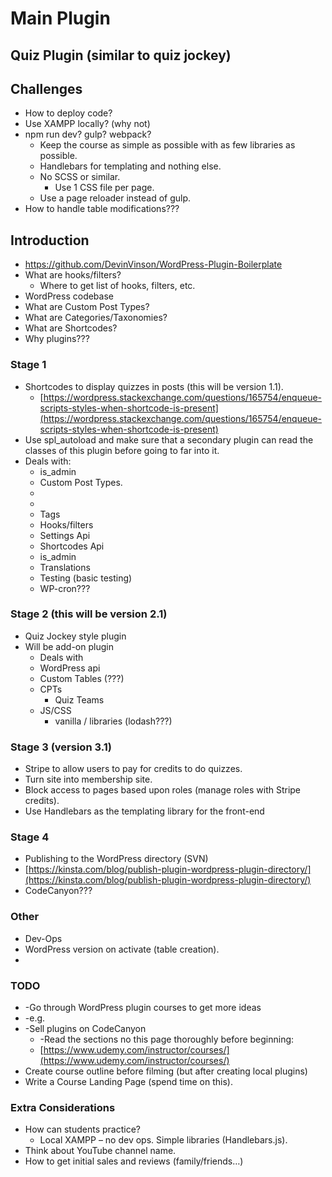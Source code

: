 # Main Plugin

## Quiz Plugin (similar to quiz jockey)

## Challenges

- How to deploy code?
- Use XAMPP locally? (why not)
- npm run dev? gulp? webpack?
  - Keep the course as simple as possible with as few libraries as possible.
  - Handlebars for templating and nothing else.
  - No SCSS or similar.
    - Use 1 CSS file per page.
  - Use a page reloader instead of gulp.
- How to handle table modifications???

## Introduction

- https://github.com/DevinVinson/WordPress-Plugin-Boilerplate
- What are hooks/filters?
  - Where to get list of hooks, filters, etc.
- WordPress codebase
- What are Custom Post Types?
- What are Categories/Taxonomies?
- What are Shortcodes?
- Why plugins???

### Stage 1

- Shortcodes to display quizzes in posts (this will be version 1.1).
  - [https://wordpress.stackexchange.com/questions/165754/enqueue-scripts-styles-when-shortcode-is-present](https://wordpress.stackexchange.com/questions/165754/enqueue-scripts-styles-when-shortcode-is-present)
- Use spl\_autoload and make sure that a secondary plugin can read the classes of this plugin before going to far into it.
- Deals with:
  - is\_admin
  - Custom Post Types.
  -
  -
  - Tags
  - Hooks/filters
  - Settings Api
  - Shortcodes Api
  - is\_admin
  - Translations
  - Testing (basic testing)
  - WP-cron???

### Stage 2 (this will be version 2.1)

- Quiz Jockey style plugin
- Will be add-on plugin
  - Deals with
  - WordPress api
  - Custom Tables (???)
  - CPTs
    - Quiz Teams
  - JS/CSS
    - vanilla / libraries (lodash???)

### Stage 3 (version 3.1)

- Stripe to allow users to pay for credits to do quizzes.
- Turn site into membership site.
- Block access to pages based upon roles (manage roles with Stripe credits).
- Use Handlebars as the templating library for the front-end

### Stage 4

- Publishing to the WordPress directory (SVN)
- [https://kinsta.com/blog/publish-plugin-wordpress-plugin-directory/](https://kinsta.com/blog/publish-plugin-wordpress-plugin-directory/)
- CodeCanyon???

### Other

- Dev-Ops
- WordPress version on activate (table creation).
-

### TODO

- -Go through WordPress plugin courses to get more ideas
- -e.g.
- -Sell plugins on CodeCanyon
  - -Read the sections no this page thoroughly before beginning:
  - [https://www.udemy.com/instructor/courses/](https://www.udemy.com/instructor/courses/)
- Create course outline before filming (but after creating local plugins)
- Write a Course Landing Page (spend time on this).

### Extra Considerations

- How can students practice?
  - Local XAMPP – no dev ops. Simple libraries (Handlebars.js).
- Think about YouTube channel name.
- How to get initial sales and reviews (family/friends…)